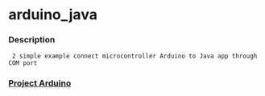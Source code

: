 # arduino_java


### Description
     2 simple example connect microcontroller Arduino to Java app through COM port
 
### [Project Arduino](https://www.arduino.cc/)
 
